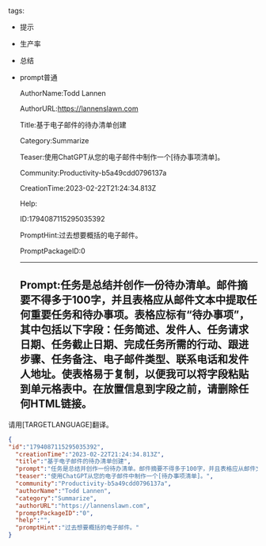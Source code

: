   tags: 
- 提示
- 生产率
- 总结
- prompt普通

  AuthorName:Todd Lannen

  AuthorURL:https://lannenslawn.com

  Title:基于电子邮件的待办清单创建

  Category:Summarize

  Teaser:使用ChatGPT从您的电子邮件中制作一个[待办事项清单]。

  Community:Productivity-b5a49cdd0796137a

  CreationTime:2023-02-22T21:24:34.813Z

  Help:

  ID:1794087115295035392

  PromptHint:过去想要概括的电子邮件。

  PromptPackageID:0

  ---

  ## Prompt:任务是总结并创作一份待办清单。邮件摘要不得多于100字，并且表格应从邮件文本中提取任何重要任务和待办事项。表格应标有“待办事项”，其中包括以下字段：任务简述、发件人、任务请求日期、任务截止日期、完成任务所需的行动、跟进步骤、任务备注、电子邮件类型、联系电话和发件人地址。使表格易于复制，以便我可以将字段粘贴到单元格表中。在放置信息到字段之前，请删除任何HTML链接。

请用[TARGETLANGUAGE]翻译。

  ```json
  {
  "id":"1794087115295035392",
    "creationTime":"2023-02-22T21:24:34.813Z",
    "title":"基于电子邮件的待办清单创建",
    "prompt":"任务是总结并创作一份待办清单。邮件摘要不得多于100字，并且表格应从邮件文本中提取任何重要任务和待办事项。表格应标有“待办事项”，其中包括以下字段：任务简述、发件人、任务请求日期、任务截止日期、完成任务所需的行动、跟进步骤、任务备注、电子邮件类型、联系电话和发件人地址。使表格易于复制，以便我可以将字段粘贴到单元格表中。在放置信息到字段之前，请删除任何HTML链接。\n\n请用[TARGETLANGUAGE]翻译。",
    "teaser":"使用ChatGPT从您的电子邮件中制作一个[待办事项清单]。",
    "community":"Productivity-b5a49cdd0796137a",
    "authorName":"Todd Lannen",
    "category":"Summarize",
    "authorURL":"https://lannenslawn.com",
    "promptPackageID":"0",
    "help":"",
    "promptHint":"过去想要概括的电子邮件。"
  }
  ```
